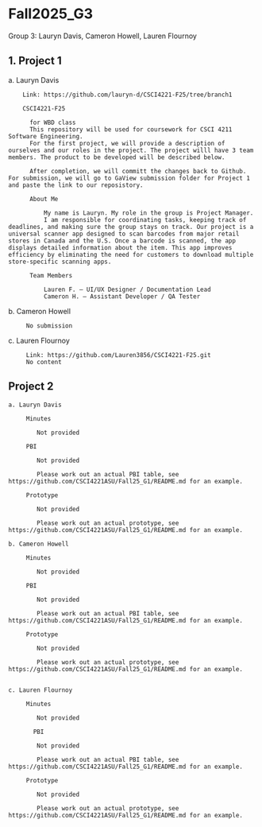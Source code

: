 # Fall2025_G3
Group 3: Lauryn Davis, Cameron Howell, Lauren Flournoy

## 1. Project 1

   a. Lauryn Davis

        Link: https://github.com/lauryn-d/CSCI4221-F25/tree/branch1
        
        CSCI4221-F25

          for WBD class
          This repository will be used for coursework for CSCI 4211 Software Engineering.
          For the first project, we will provide a description of ourselves and our roles in the project. The project willl have 3 team members. The product to be developed will be described below.

          After completion, we will committ the changes back to Github. For submission, we will go to GaView submission folder for Project 1 and paste the link to our reposistory.
      
          About Me
          
              My name is Lauryn. My role in the group is Project Manager.
              I am responsible for coordinating tasks, keeping track of deadlines, and making sure the group stays on track. Our project is a universal scanner app designed to scan barcodes from major retail stores in Canada and the U.S. Once a barcode is scanned, the app displays detailed information about the item. This app improves efficiency by eliminating the need for customers to download multiple store-specific scanning apps.

          Team Members

              Lauren F. – UI/UX Designer / Documentation Lead
              Cameron H. – Assistant Developer / QA Tester

   b. Cameron Howell

         No submission

   c. Lauren Flournoy

         Link: https://github.com/Lauren3856/CSCI4221-F25.git
         No content

## Project 2

    

    a. Lauryn Davis

         Minutes

            Not provided
            
         PBI

            Not provided

            Please work out an actual PBI table, see https://github.com/CSCI4221ASU/Fall25_G1/README.md for an example.

         Prototype

            Not provided

            Please work out an actual prototype, see https://github.com/CSCI4221ASU/Fall25_G1/README.md for an example.

    b. Cameron Howell

         Minutes

            Not provided

         PBI

            Not provided

            Please work out an actual PBI table, see https://github.com/CSCI4221ASU/Fall25_G1/README.md for an example.

         Prototype

            Not provided

            Please work out an actual prototype, see https://github.com/CSCI4221ASU/Fall25_G1/README.md for an example.


    c. Lauren Flournoy

         Minutes

            Not provided

           PBI

            Not provided

            Please work out an actual PBI table, see https://github.com/CSCI4221ASU/Fall25_G1/README.md for an example.

         Prototype

            Not provided

            Please work out an actual prototype, see https://github.com/CSCI4221ASU/Fall25_G1/README.md for an example.
